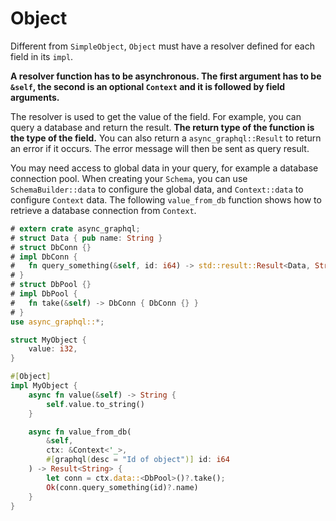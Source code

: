 # Object

Different from `SimpleObject`, `Object` must have a resolver defined for each field in its `impl`.

**A resolver function has to be asynchronous. The first argument has to be `&self`, the second is an optional `Context` and it is followed by field arguments.**

The resolver is used to get the value of the field. For example, you can query a database and return the result. **The return type of the function is the type of the field.** You can also return a `async_graphql::Result` to return an error if it occurs. The error message will then be sent as query result.

You may need access to global data in your query, for example a database connection pool.
When creating your `Schema`, you can use `SchemaBuilder::data` to configure the global data, and `Context::data` to configure `Context` data.
The following `value_from_db` function shows how to retrieve a database connection from `Context`.

```rust
# extern crate async_graphql;
# struct Data { pub name: String }
# struct DbConn {}
# impl DbConn {
#   fn query_something(&self, id: i64) -> std::result::Result<Data, String> { Ok(Data {name:"".into()})}
# }
# struct DbPool {}
# impl DbPool {
#   fn take(&self) -> DbConn { DbConn {} }    
# }
use async_graphql::*;

struct MyObject {
    value: i32,
}

#[Object]
impl MyObject {
    async fn value(&self) -> String {
        self.value.to_string()
    }

    async fn value_from_db(
        &self,
        ctx: &Context<'_>,
        #[graphql(desc = "Id of object")] id: i64
    ) -> Result<String> {
        let conn = ctx.data::<DbPool>()?.take();
        Ok(conn.query_something(id)?.name)
    }
}
```
